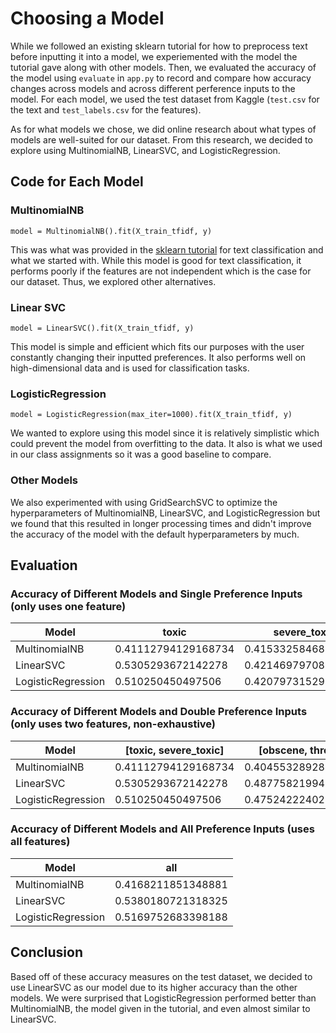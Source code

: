 # Choosing a Model
While we followed an existing sklearn tutorial for how to preprocess text before inputting it into a model, we experiemented with the model the tutorial gave along with other models. Then, we evaluated the accuracy of the model using `evaluate` in `app.py` to record and compare how accuracy changes across models and across different perference inputs to the model. For each model, we used the test dataset from Kaggle (`test.csv` for the text and `test_labels.csv` for the features).

As for what models we chose, we did online research about what types of models are well-suited for our dataset. From this research, we decided to explore using MultinomialNB, LinearSVC, and LogisticRegression.

## Code for Each Model
### MultinomialNB
```
model = MultinomialNB().fit(X_train_tfidf, y)
```
This was what was provided in the [sklearn tutorial](https://scikit-learn.org/1.4/tutorial/text_analytics/working_with_text_data.html) for text classification and what we started with. While this model is good for text classification, it performs poorly if the features are not independent which is the case for our dataset. Thus, we explored other alternatives.
### Linear SVC
```
model = LinearSVC().fit(X_train_tfidf, y)
```
This model is simple and efficient which fits our purposes with the user constantly changing their inputted preferences. It also performs well on high-dimensional data and is used for classification tasks.
### LogisticRegression
```
model = LogisticRegression(max_iter=1000).fit(X_train_tfidf, y)
```
We wanted to explore using this model since it is relatively simplistic which could prevent the model from overfitting to the data. It also is what we used in our class assignments so it was a good baseline to compare.

### Other Models
We also experimented with using GridSearchSVC to optimize the hyperparameters of MultinomialNB, LinearSVC, and LogisticRegression but we found that this resulted in longer processing times and didn't improve the accuracy of the model with the default hyperparameters by much.

## Evaluation
### Accuracy of Different Models and Single Preference Inputs (only uses one feature)
| Model    | toxic | severe_toxic | obscene | threat | insult | identity_hate |
| -------- | ------- | ------- | ------- | ------- | ------- | ------- | 
| MultinomialNB | 0.41112794129168734 | 0.41533258468047324 | 0.4047360998668094 | 0.4163380428821394 | 0.39924525345381423 | 0.4130670392520436 |
| LinearSVC | 0.5305293672142278 | 0.42146979708025384 | 0.48734689613747356 | 0.4177939985897469 | 0.46263482280431434 | 0.41996160977775454 |
| LogisticRegression | 0.510250450497506 | 0.42079731529602254 | 0.4737209788200883 | 0.41737614583061294 | 0.4538795017105847 | 0.4182836697918571 |

### Accuracy of Different Models and Double Preference Inputs (only uses two features, non-exhaustive)
| Model    | [toxic, severe_toxic] | [obscene, threat] | [insult, identity_hate]
| -------- | ------- | ------- | ------- |
| MultinomialNB | 0.41112794129168734 | 0.4045532892846883 | 0.3989971533780784 |
| LinearSVC | 0.5305293672142278 | 0.4877582199472461 | 0.4645673918153091 |
| LogisticRegression | 0.510250450497506 | 0.4752422240213105 | 0.4554725653547831 |

### Accuracy of Different Models and All Preference Inputs (uses all features)
| Model    | all |
| -------- | ------- |
| MultinomialNB | 0.4168211851348881 |
| LinearSVC | 0.5380180721318325 |
| LogisticRegression | 0.5169752683398188 |

## Conclusion
Based off of these accuracy measures on the test dataset, we decided to use LinearSVC as our model due to its higher accuracy than the other models. We were surprised that LogisticRegression performed better than MultinomialNB, the model given in the tutorial, and even almost similar to LinearSVC.
